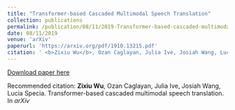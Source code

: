 ```yaml
---
title: "Transformer-based Cascaded Multimodal Speech Translation"
collection: publications
permalink: /publication/08/11/2019-Transformer-based-cascaded-multimodal-speech-translation
date: 08/11/2019
venue: 'arXiv'
paperurl: 'https://arxiv.org/pdf/1910.13215.pdf'
citation: ' <b>Zixiu Wu</b>, Ozan Caglayan, Julia Ive, Josiah Wang, Lucia Specia. Transformer-based cascaded multimodal speech translation. In <i>arXiv</i>'
---
```


<a href='https://arxiv.org/pdf/1910.13215.pdf'>Download paper here</a>

Recommended citation:  <b>Zixiu Wu</b>, Ozan Caglayan, Julia Ive, Josiah Wang, Lucia Specia. Transformer-based cascaded multimodal speech translation. In <i>arXiv</i>